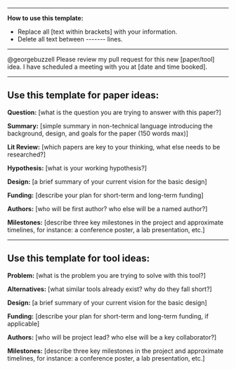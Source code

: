 -------
 **How to use this template:**
- Replace all [text within brackets] with your information.
- Delete all text between ------- lines.
-------

@georgebuzzell Please review my pull request for this new [paper/tool] idea. I have scheduled a meeting with you at [date and time booked].

-------
Use this template for paper ideas:
-------

**Question:** [what is the question you are trying to answer with this paper?]

**Summary:** [simple summary in non-technical language introducing the background, design, and goals for the paper (150 words max)]

**Lit Review:** [which papers are key to your thinking, what else needs to be researched?]

**Hypothesis:** [what is your working hypothesis?]

**Design:** [a brief summary of your current vision for the basic design]

**Funding:** [describe your plan for short-term and long-term funding]

**Authors:** [who will be first author? who else will be a named author?]

**Milestones:** [describe three key milestones in the project and approximate timelines, for instance: a conference poster, a lab presentation, etc.]

-------
Use this template for tool ideas:
-------

**Problem:** [what is the problem you are trying to solve with this tool?]

**Alternatives:** [what similar tools already exist? why do they fall short?]

**Design:** [a brief summary of your current vision for the basic design]

**Funding:** [describe your plan for short-term and long-term funding, if applicable]

**Authors:** [who will be project lead? who else will be a key collaborator?]

**Milestones:** [describe three key milestones in the project and approximate timelines, for instance: a conference poster, a lab presentation, etc.]
